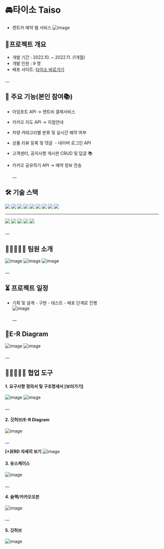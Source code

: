 # 🚘타이소 Taiso

- 렌트카 예약 웹 서비스 
![image](https://user-images.githubusercontent.com/111268784/227426924-2b6b9081-0585-4464-a7eb-d78540cfb1ed.png)


## 📑프로젝트 개요

-   개발 기간 : 2022.10. ~ 2022.11. (1개월)
-   개발 인원 : 9 명
-   배포 사이트: [타이소 바로가기](http://itwillbs2.cafe24.com/project_taiso/ReservationMain.rez)




  [　]( )   
## 🔎 주요 기능(본인 참여📚)

- 아임포트 API -> 렌트비 결제서비스
- 카카오 지도 API -> 지점안내
- 차량 카테고리별 분류 및 실시간 예약 여부
- 상품 리뷰 등록 및 댓글 
- 네이버 로그인 API
- 고객센터, 공지사항 게시판 CRUD 및 답글 📚
- 카카오 공유하기 API -> 예약 정보 전송 



  [　]( )   

## 🛠 기술 스택

![](https://img.shields.io/badge/java-007396?style=for-the-badge&logo=java&logoColor=white) 
![](https://img.shields.io/badge/Eclipse%20IDE-2C2255?style=for-the-badge&logo=Eclipse%20IDE&logoColor=white)
![](https://img.shields.io/badge/jquery-0769AD?style=for-the-badge&logo=jquery&logoColor=white)
![](https://img.shields.io/badge/javascript-F7DF1E?style=for-the-badge&logo=javascript&logoColor=black)
![](https://img.shields.io/badge/mysql-4479A1?style=for-the-badge&logo=mysql&logoColor=white)
![](https://img.shields.io/badge/html5-E34F26?style=for-the-badge&logo=html5&logoColor=white)
![](https://img.shields.io/badge/css-1572B6?style=for-the-badge&logo=css3&logoColor=white)
![](https://img.shields.io/badge/bootstrap-7952B3?style=for-the-badge&logo=bootstrap&logoColor=white)
![](https://img.shields.io/badge/Apache%20Tomcat-F8DC75?style=for-the-badge&logo=Apache%20Tomcat&logoColor=white)

---
![](https://img.shields.io/badge/Git-F05032?style=for-the-badge&logo=Git&logoColor=white)
![](https://img.shields.io/badge/Github-181717?style=for-the-badge&logo=Github&logoColor=white)
![](https://img.shields.io/badge/Kakao%20OVEN-FFCD00?style=for-the-badge&logo=Kakao&logoColor=white)
![](https://img.shields.io/badge/Slack-4A154B?style=for-the-badge&logo=Slack&logoColor=white)
![](https://img.shields.io/badge/Google%20Sheets-34A853?style=for-the-badge&logo=Google%20Sheets&logoColor=white)

  [　]( )   
## 👨🏻‍🤝‍👨🏻 팀원 소개

![image](https://user-images.githubusercontent.com/111268784/227427380-9e09dd9f-e136-4274-9ea9-96956822b865.png)
![image](https://user-images.githubusercontent.com/111268784/227427410-b749dd96-52ec-49c8-8b91-107af303c23a.png)
![image](https://user-images.githubusercontent.com/111268784/227427430-e25be19d-e90c-459c-ac72-ffe079f17a74.png)



  [　]( )   


## ⏳ 프로젝트 일정 
- 기획 및 설계 - 구현 - 테스트 - 배포 단계로 진행  
![image](https://user-images.githubusercontent.com/111268784/227427658-b35ec28c-3d48-4318-b20d-a6e616ae116c.png)



  [　]( )   
## 📂E-R Diagram
![image](https://user-images.githubusercontent.com/111268784/227422994-e78d69d8-064e-4106-9a1a-033b8f6e8e60.png)
![image](https://user-images.githubusercontent.com/111268784/227422864-08608f4c-589b-42fd-bd7e-2686005bf4d3.png)  


  [　]( )   
## 👨🏻‍🤝‍👨🏻 협업 도구
#### 1. 요구사항 정의서 및 구조명세서 [보러가기]
![image](https://user-images.githubusercontent.com/111268784/227427611-7c8ffafa-31af-4d6d-88c3-8cb8392f391b.png)
![image](https://user-images.githubusercontent.com/111268784/227427597-6755bf97-f153-4563-bdbd-16fc823cca81.png)

  [　]( )   

#### 2. 깃허브/E-R Diagram
![image](https://user-images.githubusercontent.com/111268784/227427541-e0cd6162-eb9e-4982-80b5-a2405e67cbcd.png)

  [　]( )   

**[+]ERD 자세히 보기**
![image](https://user-images.githubusercontent.com/111268784/227428379-478de16b-5504-491e-b58f-3b86c5b56b2d.png)




#### 3. 유스케이스
![image](https://user-images.githubusercontent.com/111268784/227427518-c7c86e0d-65c1-496f-820d-4c87f7d3291c.png)

  [　]( )   

#### 4. 슬랙/카카오오븐
![image](https://user-images.githubusercontent.com/111268784/227427458-4c7b28bc-fdc0-47a2-92f4-6959e9099b8d.png)

  [　]( )   

#### 5. 깃허브
![image](https://user-images.githubusercontent.com/111268784/227427541-e0cd6162-eb9e-4982-80b5-a2405e67cbcd.png)

